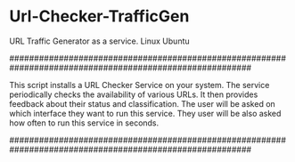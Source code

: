 # Url-Checker-TrafficGen
URL Traffic Generator as a service.  Linux Ubuntu

#########################################################################################################

This script installs a URL Checker Service on your system.
The service periodically checks the availability of various URLs.
It then provides feedback about their status and classification.
The user will be asked on which interface they want to run this service.
They user will be also asked how often to run this service in seconds.

#########################################################################################################

